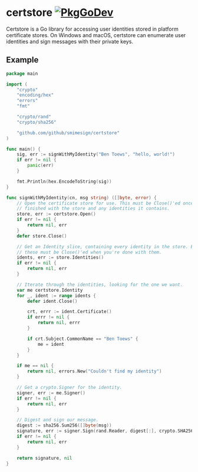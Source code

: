 # certstore [![PkgGoDev](https://pkg.go.dev/badge/github.com/github/smimesign/certstore?tab=doc)](https://pkg.go.dev/github.com/github/smimesign/certstore?tab=doc)

Certstore is a Go library for accessing user identities stored in platform certificate stores. On Windows and macOS, certstore can enumerate user identities and sign messages with their private keys.

## Example

```go
package main

import (
	"crypto"
	"encoding/hex"
	"errors"
	"fmt"

	"crypto/rand"
	"crypto/sha256"

	"github.com/github/smimesign/certstore"
)

func main() {
	sig, err := signWithMyIdentity("Ben Toews", "hello, world!")
	if err != nil {
		panic(err)
	}

	fmt.Println(hex.EncodeToString(sig))
}

func signWithMyIdentity(cn, msg string) ([]byte, error) {
	// Open the certificate store for use. This must be Close()'ed once you're
	// finished with the store and any identities it contains.
	store, err := certstore.Open()
	if err != nil {
		return nil, err
	}
	defer store.Close()

	// Get an Identity slice, containing every identity in the store. Each of
	// these must be Close()'ed when you're done with them.
	idents, err := store.Identities()
	if err != nil {
		return nil, err
	}

	// Iterate through the identities, looking for the one we want.
	var me certstore.Identity
	for _, ident := range idents {
		defer ident.Close()

		crt, errr := ident.Certificate()
		if errr != nil {
			return nil, errr
		}

		if crt.Subject.CommonName == "Ben Toews" {
			me = ident
		}
	}

	if me == nil {
		return nil, errors.New("Couldn't find my identity")
	}

	// Get a crypto.Signer for the identity.
	signer, err := me.Signer()
	if err != nil {
		return nil, err
	}

	// Digest and sign our message.
	digest := sha256.Sum256([]byte(msg))
	signature, err := signer.Sign(rand.Reader, digest[:], crypto.SHA256)
	if err != nil {
		return nil, err
	}

	return signature, nil
}

```
